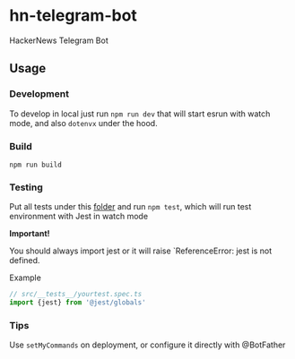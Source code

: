 # hn-telegram-bot

HackerNews Telegram Bot

## Usage

### Development

To develop in local just run `npm run dev` that will start esrun with watch mode, and also `dotenvx` under the hood.

### Build

```npm run build```

### Testing

Put all tests under this [folder](src/__tests__) and run `npm test`, which will run test environment with Jest in watch mode

**Important!**  

You should always import jest or it will raise `ReferenceError: jest is not defined.  

Example

```js
// src/__tests__/yourtest.spec.ts
import {jest} from '@jest/globals'
```

### Tips

Use `setMyCommands` on deployment, or configure it directly with @BotFather
